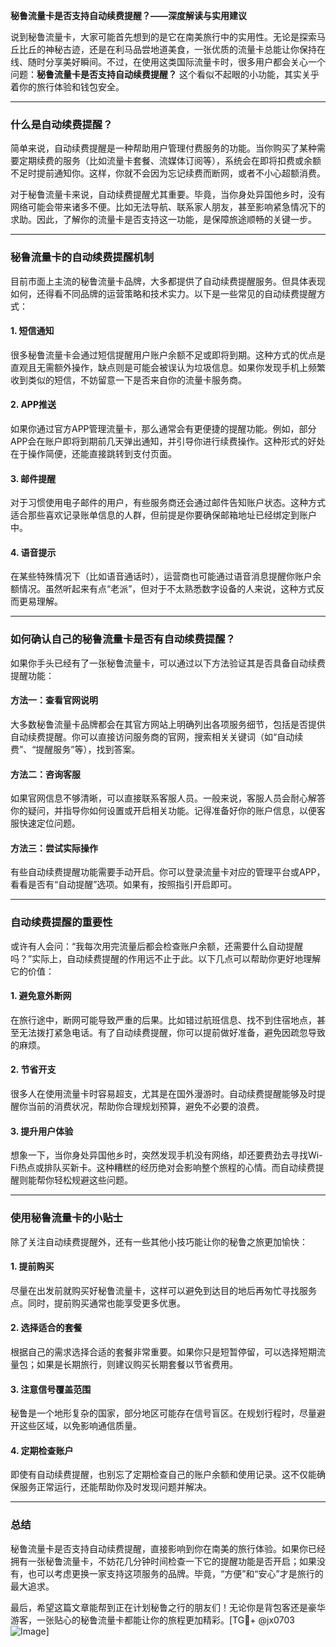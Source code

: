 **秘鲁流量卡是否支持自动续费提醒？——深度解读与实用建议**

说到秘鲁流量卡，大家可能首先想到的是它在南美旅行中的实用性。无论是探索马丘比丘的神秘古迹，还是在利马品尝地道美食，一张优质的流量卡总能让你保持在线、随时分享美好瞬间。不过，在使用这类国际流量卡时，很多用户都会关心一个问题：**秘鲁流量卡是否支持自动续费提醒？** 这个看似不起眼的小功能，其实关乎着你的旅行体验和钱包安全。

---

### 什么是自动续费提醒？

简单来说，自动续费提醒是一种帮助用户管理付费服务的功能。当你购买了某种需要定期续费的服务（比如流量卡套餐、流媒体订阅等），系统会在即将扣费或余额不足时提前通知你。这样，你就不会因为忘记续费而断网，或者不小心超额消费。

对于秘鲁流量卡来说，自动续费提醒尤其重要。毕竟，当你身处异国他乡时，没有网络可能会带来诸多不便。比如无法导航、联系家人朋友，甚至影响紧急情况下的求助。因此，了解你的流量卡是否支持这一功能，是保障旅途顺畅的关键一步。

---

### 秘鲁流量卡的自动续费提醒机制

目前市面上主流的秘鲁流量卡品牌，大多都提供了自动续费提醒服务。但具体表现如何，还得看不同品牌的运营策略和技术实力。以下是一些常见的自动续费提醒方式：

#### 1. **短信通知**
   很多秘鲁流量卡会通过短信提醒用户账户余额不足或即将到期。这种方式的优点是直观且无需额外操作，缺点则是可能会被误认为垃圾信息。如果你发现手机上频繁收到类似的短信，不妨留意一下是否来自你的流量卡服务商。

#### 2. **APP推送**
   如果你通过官方APP管理流量卡，那么通常会有更便捷的提醒功能。例如，部分APP会在账户即将到期前几天弹出通知，并引导你进行续费操作。这种形式的好处在于操作简便，还能直接跳转到支付页面。

#### 3. **邮件提醒**
   对于习惯使用电子邮件的用户，有些服务商还会通过邮件告知账户状态。这种方式适合那些喜欢记录账单信息的人群，但前提是你要确保邮箱地址已经绑定到账户中。

#### 4. **语音提示**
   在某些特殊情况下（比如语音通话时），运营商也可能通过语音消息提醒你账户余额情况。虽然听起来有点“老派”，但对于不太熟悉数字设备的人来说，这种方式反而更易理解。

---

### 如何确认自己的秘鲁流量卡是否有自动续费提醒？

如果你手头已经有了一张秘鲁流量卡，可以通过以下方法验证其是否具备自动续费提醒功能：

#### 方法一：查看官网说明
大多数秘鲁流量卡品牌都会在其官方网站上明确列出各项服务细节，包括是否提供自动续费提醒。你可以直接访问服务商的官网，搜索相关关键词（如“自动续费”、“提醒服务”等），找到答案。

#### 方法二：咨询客服
如果官网信息不够清晰，可以直接联系客服人员。一般来说，客服人员会耐心解答你的疑问，并指导你如何设置或开启相关功能。记得准备好你的账户信息，以便客服快速定位问题。

#### 方法三：尝试实际操作
有些自动续费提醒功能需要手动开启。你可以登录流量卡对应的管理平台或APP，看看是否有“自动提醒”选项。如果有，按照指引开启即可。

---

### 自动续费提醒的重要性

或许有人会问：“我每次用完流量后都会检查账户余额，还需要什么自动提醒吗？”实际上，自动续费提醒的作用远不止于此。以下几点可以帮助你更好地理解它的价值：

#### 1. 避免意外断网
在旅行途中，断网可能导致严重的后果。比如错过航班信息、找不到住宿地点，甚至无法拨打紧急电话。有了自动续费提醒，你可以提前做好准备，避免因疏忽导致的麻烦。

#### 2. 节省开支
很多人在使用流量卡时容易超支，尤其是在国外漫游时。自动续费提醒能够及时提醒你当前的消费状况，帮助你合理规划预算，避免不必要的浪费。

#### 3. 提升用户体验
想象一下，当你身处异国他乡时，突然发现手机没有网络，却还要费劲去寻找Wi-Fi热点或排队买新卡。这种糟糕的经历绝对会影响整个旅程的心情。而自动续费提醒则能帮你轻松规避这些问题。

---

### 使用秘鲁流量卡的小贴士

除了关注自动续费提醒外，还有一些其他小技巧能让你的秘鲁之旅更加愉快：

#### 1. 提前购买
尽量在出发前就购买好秘鲁流量卡，这样可以避免到达目的地后再匆忙寻找服务点。同时，提前购买通常也能享受更多优惠。

#### 2. 选择适合的套餐
根据自己的需求选择合适的套餐非常重要。如果你只是短暂停留，可以选择短期流量包；如果是长期旅行，则建议购买长期套餐以节省费用。

#### 3. 注意信号覆盖范围
秘鲁是一个地形复杂的国家，部分地区可能存在信号盲区。在规划行程时，尽量避开这些区域，以免影响通信质量。

#### 4. 定期检查账户
即使有自动续费提醒，也别忘了定期检查自己的账户余额和使用记录。这不仅能确保服务正常运行，还能帮助你及时发现问题并解决。

---

### 总结

秘鲁流量卡是否支持自动续费提醒，直接影响到你在南美的旅行体验。如果你已经拥有一张秘鲁流量卡，不妨花几分钟时间检查一下它的提醒功能是否开启；如果没有，也可以考虑更换一家支持这项服务的品牌。毕竟，“方便”和“安心”才是旅行的最大追求。

最后，希望这篇文章能帮到正在计划秘鲁之行的朋友们！无论你是背包客还是豪华游客，一张贴心的秘鲁流量卡都能让你的旅程更加精彩。[TG💪+ @jx0703 ![Image](https://github.com/user-attachments/assets/dbca1d08-cadb-493c-b0ec-ad6f7a83f270)]